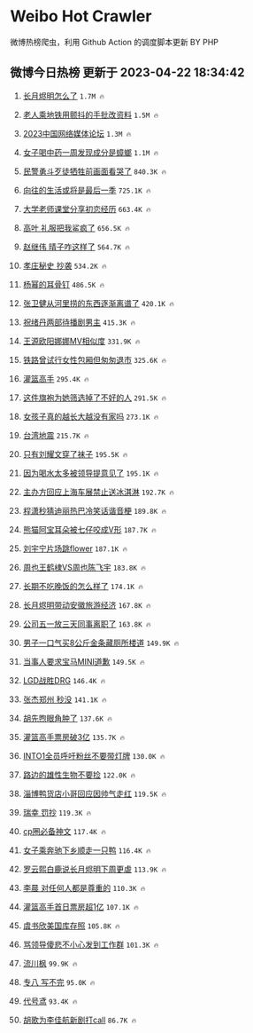 # Weibo Hot Crawler 



微博热榜爬虫，利用 Github Action 的调度脚本更新 BY PHP 


## 微博今日热榜 更新于 2023-04-22 18:34:42 
1. [长月烬明怎么了](https://s.weibo.com/weibo?q=%23%E9%95%BF%E6%9C%88%E7%83%AC%E6%98%8E%E6%80%8E%E4%B9%88%E4%BA%86%23&t=31&band_rank=1&Refer=top) `1.7M 🔥` 

1. [老人乘地铁用颤抖的手批改资料](https://s.weibo.com/weibo?q=%23%E8%80%81%E4%BA%BA%E4%B9%98%E5%9C%B0%E9%93%81%E7%94%A8%E9%A2%A4%E6%8A%96%E7%9A%84%E6%89%8B%E6%89%B9%E6%94%B9%E8%B5%84%E6%96%99%23&t=31&band_rank=2&Refer=top) `1.5M 🔥` 

1. [2023中国网络媒体论坛](https://s.weibo.com/weibo?q=%232023%E4%B8%AD%E5%9B%BD%E7%BD%91%E7%BB%9C%E5%AA%92%E4%BD%93%E8%AE%BA%E5%9D%9B%23&t=31&band_rank=3&Refer=top) `1.3M 🔥` 

1. [女子喝中药一周发现成分是蟑螂](https://s.weibo.com/weibo?q=%23%E5%A5%B3%E5%AD%90%E5%96%9D%E4%B8%AD%E8%8D%AF%E4%B8%80%E5%91%A8%E5%8F%91%E7%8E%B0%E6%88%90%E5%88%86%E6%98%AF%E8%9F%91%E8%9E%82%23&t=31&band_rank=4&Refer=top) `1.1M 🔥` 

1. [民警勇斗歹徒牺牲前画面看哭了](https://s.weibo.com/weibo?q=%23%E6%B0%91%E8%AD%A6%E5%8B%87%E6%96%97%E6%AD%B9%E5%BE%92%E7%89%BA%E7%89%B2%E5%89%8D%E7%94%BB%E9%9D%A2%E7%9C%8B%E5%93%AD%E4%BA%86%23&t=31&band_rank=5&Refer=top) `840.3K 🔥` 

1. [向往的生活或将是最后一季](https://s.weibo.com/weibo?q=%23%E5%90%91%E5%BE%80%E7%9A%84%E7%94%9F%E6%B4%BB%E6%88%96%E5%B0%86%E6%98%AF%E6%9C%80%E5%90%8E%E4%B8%80%E5%AD%A3%23&t=31&band_rank=6&Refer=top) `725.1K 🔥` 

1. [大学老师课堂分享初恋经历](https://s.weibo.com/weibo?q=%23%E5%A4%A7%E5%AD%A6%E8%80%81%E5%B8%88%E8%AF%BE%E5%A0%82%E5%88%86%E4%BA%AB%E5%88%9D%E6%81%8B%E7%BB%8F%E5%8E%86%23&t=31&band_rank=7&Refer=top) `663.4K 🔥` 

1. [高叶 礼服把我鲨疯了](https://s.weibo.com/weibo?q=%E9%AB%98%E5%8F%B6%20%E7%A4%BC%E6%9C%8D%E6%8A%8A%E6%88%91%E9%B2%A8%E7%96%AF%E4%BA%86&t=31&band_rank=8&Refer=top) `656.5K 🔥` 

1. [赵继伟 晴子咋这样了](https://s.weibo.com/weibo?q=%E8%B5%B5%E7%BB%A7%E4%BC%9F%20%E6%99%B4%E5%AD%90%E5%92%8B%E8%BF%99%E6%A0%B7%E4%BA%86&t=31&band_rank=9&Refer=top) `564.7K 🔥` 

1. [孝庄秘史 抄袭](https://s.weibo.com/weibo?q=%E5%AD%9D%E5%BA%84%E7%A7%98%E5%8F%B2%20%E6%8A%84%E8%A2%AD&t=31&band_rank=10&Refer=top) `534.2K 🔥` 

1. [杨幂的耳骨钉](https://s.weibo.com/weibo?q=%23%E6%9D%A8%E5%B9%82%E7%9A%84%E8%80%B3%E9%AA%A8%E9%92%89%23&t=31&band_rank=11&Refer=top) `486.5K 🔥` 

1. [张卫健从河里捞的东西逐渐离谱了](https://s.weibo.com/weibo?q=%23%E5%BC%A0%E5%8D%AB%E5%81%A5%E4%BB%8E%E6%B2%B3%E9%87%8C%E6%8D%9E%E7%9A%84%E4%B8%9C%E8%A5%BF%E9%80%90%E6%B8%90%E7%A6%BB%E8%B0%B1%E4%BA%86%23&t=31&band_rank=12&Refer=top) `420.1K 🔥` 

1. [祝绪丹两部待播剧男主](https://s.weibo.com/weibo?q=%23%E7%A5%9D%E7%BB%AA%E4%B8%B9%E4%B8%A4%E9%83%A8%E5%BE%85%E6%92%AD%E5%89%A7%E7%94%B7%E4%B8%BB%23&t=31&band_rank=13&Refer=top) `415.3K 🔥` 

1. [王源欧阳娜娜MV相似度](https://s.weibo.com/weibo?q=%23%E7%8E%8B%E6%BA%90%E6%AC%A7%E9%98%B3%E5%A8%9C%E5%A8%9CMV%E7%9B%B8%E4%BC%BC%E5%BA%A6%23&t=31&band_rank=14&Refer=top) `331.9K 🔥` 

1. [铁路曾试行女性包厢但匆匆退市](https://s.weibo.com/weibo?q=%23%E9%93%81%E8%B7%AF%E6%9B%BE%E8%AF%95%E8%A1%8C%E5%A5%B3%E6%80%A7%E5%8C%85%E5%8E%A2%E4%BD%86%E5%8C%86%E5%8C%86%E9%80%80%E5%B8%82%23&t=31&band_rank=15&Refer=top) `325.6K 🔥` 

1. [灌篮高手](https://s.weibo.com/weibo?q=%E7%81%8C%E7%AF%AE%E9%AB%98%E6%89%8B&t=31&band_rank=16&Refer=top) `295.4K 🔥` 

1. [这件旗袍为她筛选掉了不好的人](https://s.weibo.com/weibo?q=%E8%BF%99%E4%BB%B6%E6%97%97%E8%A2%8D%E4%B8%BA%E5%A5%B9%E7%AD%9B%E9%80%89%E6%8E%89%E4%BA%86%E4%B8%8D%E5%A5%BD%E7%9A%84%E4%BA%BA&t=31&band_rank=17&Refer=top) `291.5K 🔥` 

1. [女孩子真的越长大越没有家吗](https://s.weibo.com/weibo?q=%23%E5%A5%B3%E5%AD%A9%E5%AD%90%E7%9C%9F%E7%9A%84%E8%B6%8A%E9%95%BF%E5%A4%A7%E8%B6%8A%E6%B2%A1%E6%9C%89%E5%AE%B6%E5%90%97%23&t=31&band_rank=18&Refer=top) `273.1K 🔥` 

1. [台湾地震](https://s.weibo.com/weibo?q=%E5%8F%B0%E6%B9%BE%E5%9C%B0%E9%9C%87&t=31&band_rank=19&Refer=top) `215.7K 🔥` 

1. [只有刘耀文穿了袜子](https://s.weibo.com/weibo?q=%23%E5%8F%AA%E6%9C%89%E5%88%98%E8%80%80%E6%96%87%E7%A9%BF%E4%BA%86%E8%A2%9C%E5%AD%90%23&t=31&band_rank=20&Refer=top) `195.5K 🔥` 

1. [因为喝水太多被领导提意见了](https://s.weibo.com/weibo?q=%23%E5%9B%A0%E4%B8%BA%E5%96%9D%E6%B0%B4%E5%A4%AA%E5%A4%9A%E8%A2%AB%E9%A2%86%E5%AF%BC%E6%8F%90%E6%84%8F%E8%A7%81%E4%BA%86%23&t=31&band_rank=21&Refer=top) `195.1K 🔥` 

1. [主办方回应上海车展禁止送冰淇淋](https://s.weibo.com/weibo?q=%23%E4%B8%BB%E5%8A%9E%E6%96%B9%E5%9B%9E%E5%BA%94%E4%B8%8A%E6%B5%B7%E8%BD%A6%E5%B1%95%E7%A6%81%E6%AD%A2%E9%80%81%E5%86%B0%E6%B7%87%E6%B7%8B%23&t=31&band_rank=22&Refer=top) `192.7K 🔥` 

1. [程潇秒猜迪丽热巴冷笑话谐音梗](https://s.weibo.com/weibo?q=%23%E7%A8%8B%E6%BD%87%E7%A7%92%E7%8C%9C%E8%BF%AA%E4%B8%BD%E7%83%AD%E5%B7%B4%E5%86%B7%E7%AC%91%E8%AF%9D%E8%B0%90%E9%9F%B3%E6%A2%97%23&t=31&band_rank=23&Refer=top) `189.8K 🔥` 

1. [熊猫阿宝耳朵被七仔咬成V形](https://s.weibo.com/weibo?q=%23%E7%86%8A%E7%8C%AB%E9%98%BF%E5%AE%9D%E8%80%B3%E6%9C%B5%E8%A2%AB%E4%B8%83%E4%BB%94%E5%92%AC%E6%88%90V%E5%BD%A2%23&t=31&band_rank=24&Refer=top) `187.7K 🔥` 

1. [刘宇宁片场跳flower](https://s.weibo.com/weibo?q=%23%E5%88%98%E5%AE%87%E5%AE%81%E7%89%87%E5%9C%BA%E8%B7%B3flower%23&t=31&band_rank=25&Refer=top) `187.1K 🔥` 

1. [周也王鹤棣VS周也陈飞宇](https://s.weibo.com/weibo?q=%23%E5%91%A8%E4%B9%9F%E7%8E%8B%E9%B9%A4%E6%A3%A3VS%E5%91%A8%E4%B9%9F%E9%99%88%E9%A3%9E%E5%AE%87%23&t=31&band_rank=26&Refer=top) `183.8K 🔥` 

1. [长期不吃晚饭的怎么样了](https://s.weibo.com/weibo?q=%23%E9%95%BF%E6%9C%9F%E4%B8%8D%E5%90%83%E6%99%9A%E9%A5%AD%E7%9A%84%E6%80%8E%E4%B9%88%E6%A0%B7%E4%BA%86%23&t=31&band_rank=27&Refer=top) `174.1K 🔥` 

1. [长月烬明带动安徽旅游经济](https://s.weibo.com/weibo?q=%23%E9%95%BF%E6%9C%88%E7%83%AC%E6%98%8E%E5%B8%A6%E5%8A%A8%E5%AE%89%E5%BE%BD%E6%97%85%E6%B8%B8%E7%BB%8F%E6%B5%8E%23&t=31&band_rank=28&Refer=top) `167.8K 🔥` 

1. [公司五一放三天同事离职了](https://s.weibo.com/weibo?q=%23%E5%85%AC%E5%8F%B8%E4%BA%94%E4%B8%80%E6%94%BE%E4%B8%89%E5%A4%A9%E5%90%8C%E4%BA%8B%E7%A6%BB%E8%81%8C%E4%BA%86%23&t=31&band_rank=29&Refer=top) `163.8K 🔥` 

1. [男子一口气买8公斤金条藏厕所楼道](https://s.weibo.com/weibo?q=%23%E7%94%B7%E5%AD%90%E4%B8%80%E5%8F%A3%E6%B0%94%E4%B9%B08%E5%85%AC%E6%96%A4%E9%87%91%E6%9D%A1%E8%97%8F%E5%8E%95%E6%89%80%E6%A5%BC%E9%81%93%23&t=31&band_rank=30&Refer=top) `149.9K 🔥` 

1. [当事人要求宝马MINI道歉](https://s.weibo.com/weibo?q=%23%E5%BD%93%E4%BA%8B%E4%BA%BA%E8%A6%81%E6%B1%82%E5%AE%9D%E9%A9%ACMINI%E9%81%93%E6%AD%89%23&t=31&band_rank=31&Refer=top) `149.5K 🔥` 

1. [LGD战胜DRG](https://s.weibo.com/weibo?q=%23LGD%E6%88%98%E8%83%9CDRG%23&t=31&band_rank=32&Refer=top) `146.4K 🔥` 

1. [张杰郑州 秒没](https://s.weibo.com/weibo?q=%E5%BC%A0%E6%9D%B0%E9%83%91%E5%B7%9E%20%E7%A7%92%E6%B2%A1&t=31&band_rank=33&Refer=top) `141.1K 🔥` 

1. [胡先煦眼角肿了](https://s.weibo.com/weibo?q=%23%E8%83%A1%E5%85%88%E7%85%A6%E7%9C%BC%E8%A7%92%E8%82%BF%E4%BA%86%23&t=31&band_rank=34&Refer=top) `137.6K 🔥` 

1. [灌篮高手票房破3亿](https://s.weibo.com/weibo?q=%23%E7%81%8C%E7%AF%AE%E9%AB%98%E6%89%8B%E7%A5%A8%E6%88%BF%E7%A0%B43%E4%BA%BF%23&t=31&band_rank=35&Refer=top) `135.7K 🔥` 

1. [INTO1全员呼吁粉丝不要带灯牌](https://s.weibo.com/weibo?q=%23INTO1%E5%85%A8%E5%91%98%E5%91%BC%E5%90%81%E7%B2%89%E4%B8%9D%E4%B8%8D%E8%A6%81%E5%B8%A6%E7%81%AF%E7%89%8C%23&t=31&band_rank=36&Refer=top) `130.0K 🔥` 

1. [路边的雄性生物不要捡](https://s.weibo.com/weibo?q=%23%E8%B7%AF%E8%BE%B9%E7%9A%84%E9%9B%84%E6%80%A7%E7%94%9F%E7%89%A9%E4%B8%8D%E8%A6%81%E6%8D%A1%23&t=31&band_rank=37&Refer=top) `122.0K 🔥` 

1. [淄博鸭货店小哥回应因帅气走红](https://s.weibo.com/weibo?q=%23%E6%B7%84%E5%8D%9A%E9%B8%AD%E8%B4%A7%E5%BA%97%E5%B0%8F%E5%93%A5%E5%9B%9E%E5%BA%94%E5%9B%A0%E5%B8%85%E6%B0%94%E8%B5%B0%E7%BA%A2%23&t=31&band_rank=38&Refer=top) `119.5K 🔥` 

1. [瑞幸 罚抄](https://s.weibo.com/weibo?q=%E7%91%9E%E5%B9%B8%20%E7%BD%9A%E6%8A%84&t=31&band_rank=39&Refer=top) `119.3K 🔥` 

1. [cp圈必备神文](https://s.weibo.com/weibo?q=%23cp%E5%9C%88%E5%BF%85%E5%A4%87%E7%A5%9E%E6%96%87%23&t=31&band_rank=40&Refer=top) `117.4K 🔥` 

1. [女子乘奔驰下乡顺走一只鸭](https://s.weibo.com/weibo?q=%23%E5%A5%B3%E5%AD%90%E4%B9%98%E5%A5%94%E9%A9%B0%E4%B8%8B%E4%B9%A1%E9%A1%BA%E8%B5%B0%E4%B8%80%E5%8F%AA%E9%B8%AD%23&t=31&band_rank=41&Refer=top) `116.4K 🔥` 

1. [罗云熙白鹿说长月烬明下周更虐](https://s.weibo.com/weibo?q=%23%E7%BD%97%E4%BA%91%E7%86%99%E7%99%BD%E9%B9%BF%E8%AF%B4%E9%95%BF%E6%9C%88%E7%83%AC%E6%98%8E%E4%B8%8B%E5%91%A8%E6%9B%B4%E8%99%90%23&t=31&band_rank=42&Refer=top) `113.9K 🔥` 

1. [李晨 对任何人都是尊重的](https://s.weibo.com/weibo?q=%E6%9D%8E%E6%99%A8%20%E5%AF%B9%E4%BB%BB%E4%BD%95%E4%BA%BA%E9%83%BD%E6%98%AF%E5%B0%8A%E9%87%8D%E7%9A%84&t=31&band_rank=43&Refer=top) `110.3K 🔥` 

1. [灌篮高手首日票房超1亿](https://s.weibo.com/weibo?q=%23%E7%81%8C%E7%AF%AE%E9%AB%98%E6%89%8B%E9%A6%96%E6%97%A5%E7%A5%A8%E6%88%BF%E8%B6%851%E4%BA%BF%23&t=31&band_rank=44&Refer=top) `107.1K 🔥` 

1. [虞书欣美国库存照](https://s.weibo.com/weibo?q=%23%E8%99%9E%E4%B9%A6%E6%AC%A3%E7%BE%8E%E5%9B%BD%E5%BA%93%E5%AD%98%E7%85%A7%23&t=31&band_rank=45&Refer=top) `105.8K 🔥` 

1. [骂领导傻悲不小心发到工作群](https://s.weibo.com/weibo?q=%23%E9%AA%82%E9%A2%86%E5%AF%BC%E5%82%BB%E6%82%B2%E4%B8%8D%E5%B0%8F%E5%BF%83%E5%8F%91%E5%88%B0%E5%B7%A5%E4%BD%9C%E7%BE%A4%23&t=31&band_rank=46&Refer=top) `101.3K 🔥` 

1. [流川枫](https://s.weibo.com/weibo?q=%E6%B5%81%E5%B7%9D%E6%9E%AB&t=31&band_rank=47&Refer=top) `99.9K 🔥` 

1. [专八 写不完](https://s.weibo.com/weibo?q=%E4%B8%93%E5%85%AB%20%E5%86%99%E4%B8%8D%E5%AE%8C&t=31&band_rank=48&Refer=top) `95.0K 🔥` 

1. [代号鸢](https://s.weibo.com/weibo?q=%E4%BB%A3%E5%8F%B7%E9%B8%A2&t=31&band_rank=49&Refer=top) `93.4K 🔥` 

1. [胡歌为李佳航新剧打call](https://s.weibo.com/weibo?q=%23%E8%83%A1%E6%AD%8C%E4%B8%BA%E6%9D%8E%E4%BD%B3%E8%88%AA%E6%96%B0%E5%89%A7%E6%89%93call%23&t=31&band_rank=50&Refer=top) `86.7K 🔥` 

